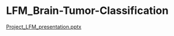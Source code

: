 # LFM_Brain-Tumor-Classification

[Project_LFM_presentation.pptx](https://github.com/YaqoobD/LFM_Brain-Tumor-Classification/files/10435358/Project_LFM_presentation.pptx)
